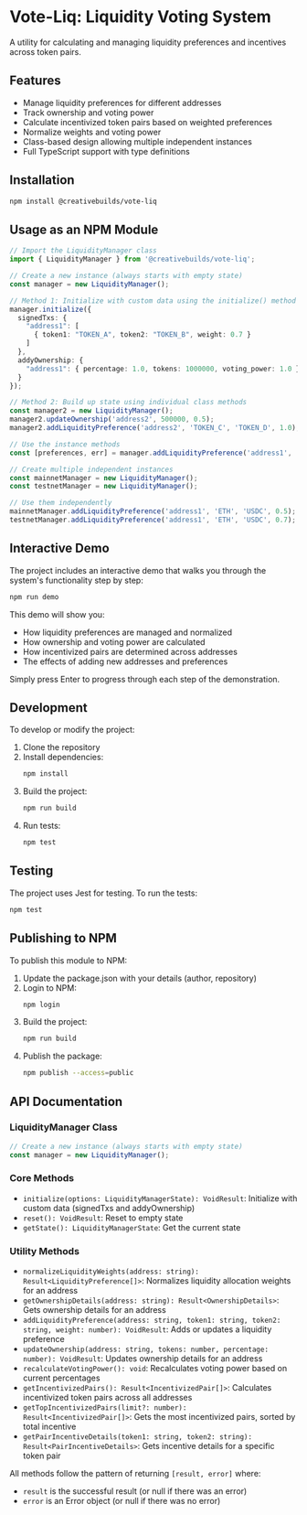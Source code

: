 # Vote-Liq: Liquidity Voting System

A utility for calculating and managing liquidity preferences and incentives across token pairs.

## Features

- Manage liquidity preferences for different addresses
- Track ownership and voting power
- Calculate incentivized token pairs based on weighted preferences
- Normalize weights and voting power
- Class-based design allowing multiple independent instances
- Full TypeScript support with type definitions

## Installation

```bash
npm install @creativebuilds/vote-liq
```

## Usage as an NPM Module

```typescript
// Import the LiquidityManager class
import { LiquidityManager } from '@creativebuilds/vote-liq';

// Create a new instance (always starts with empty state)
const manager = new LiquidityManager();

// Method 1: Initialize with custom data using the initialize() method
manager.initialize({
  signedTxs: {
    "address1": [
      { token1: "TOKEN_A", token2: "TOKEN_B", weight: 0.7 }
    ]
  },
  addyOwnership: {
    "address1": { percentage: 1.0, tokens: 1000000, voting_power: 1.0 }
  }
});

// Method 2: Build up state using individual class methods
const manager2 = new LiquidityManager();
manager2.updateOwnership('address2', 500000, 0.5);
manager2.addLiquidityPreference('address2', 'TOKEN_C', 'TOKEN_D', 1.0);

// Use the instance methods
const [preferences, err] = manager.addLiquidityPreference('address1', 'TOKEN_E', 'TOKEN_F', 0.5);

// Create multiple independent instances
const mainnetManager = new LiquidityManager();
const testnetManager = new LiquidityManager();

// Use them independently
mainnetManager.addLiquidityPreference('address1', 'ETH', 'USDC', 0.5);
testnetManager.addLiquidityPreference('address1', 'ETH', 'USDC', 0.7);
```

## Interactive Demo

The project includes an interactive demo that walks you through the system's functionality step by step:

```bash
npm run demo
```

This demo will show you:
- How liquidity preferences are managed and normalized
- How ownership and voting power are calculated
- How incentivized pairs are determined across addresses
- The effects of adding new addresses and preferences

Simply press Enter to progress through each step of the demonstration.

## Development

To develop or modify the project:

1. Clone the repository
2. Install dependencies:
   ```bash
   npm install
   ```
3. Build the project:
   ```bash
   npm run build
   ```
4. Run tests:
   ```bash
   npm test
   ```

## Testing

The project uses Jest for testing. To run the tests:

```bash
npm test
```

## Publishing to NPM

To publish this module to NPM:

1. Update the package.json with your details (author, repository)
2. Login to NPM:
   ```bash
   npm login
   ```
3. Build the project:
   ```bash
   npm run build
   ```
4. Publish the package:
   ```bash
   npm publish --access=public
   ```

## API Documentation

### LiquidityManager Class

```typescript
// Create a new instance (always starts with empty state)
const manager = new LiquidityManager();
```

### Core Methods

- `initialize(options: LiquidityManagerState): VoidResult`: Initialize with custom data (signedTxs and addyOwnership)
- `reset(): VoidResult`: Reset to empty state
- `getState(): LiquidityManagerState`: Get the current state

### Utility Methods

- `normalizeLiquidityWeights(address: string): Result<LiquidityPreference[]>`: Normalizes liquidity allocation weights for an address
- `getOwnershipDetails(address: string): Result<OwnershipDetails>`: Gets ownership details for an address
- `addLiquidityPreference(address: string, token1: string, token2: string, weight: number): VoidResult`: Adds or updates a liquidity preference
- `updateOwnership(address: string, tokens: number, percentage: number): VoidResult`: Updates ownership details for an address
- `recalculateVotingPower(): void`: Recalculates voting power based on current percentages
- `getIncentivizedPairs(): Result<IncentivizedPair[]>`: Calculates incentivized token pairs across all addresses
- `getTopIncentivizedPairs(limit?: number): Result<IncentivizedPair[]>`: Gets the most incentivized pairs, sorted by total incentive
- `getPairIncentiveDetails(token1: string, token2: string): Result<PairIncentiveDetails>`: Gets incentive details for a specific token pair

All methods follow the pattern of returning `[result, error]` where:
- `result` is the successful result (or null if there was an error)
- `error` is an Error object (or null if there was no error) 